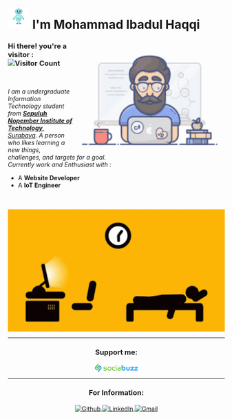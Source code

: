 # <img src="https://github.com/haqqii/haqqii/blob/main/giphy (1).gif" width="50px"> I'm Mohammad Ibadul Haqqi

<img align="right" alt="Programmer Gif" src="https://github.com/haqqii/haqqii/blob/main/programming.gif" width="350" />

### **Hi there! you're a visitor :** ![Visitor Count](https://profile-counter.glitch.me/{haqqii}/count.svg)

<br>

<p>
   <em>
    I am a undergraduate Information Technology student from <a href="https://www.its.ac.id/it/"> <b>Sepuluh Nopember Institute of Technology</b>, Surabaya</a>.
    A person who likes learning a new things, challenges, and targets for a goal.  <br/>
      Currently work and Enthusiast with :
   </em>
</p>

   - A <b>Website Developer</b>
   - A <b>IoT Engineer</b> 

<br>

<br>
<img align="center" alt="Programmer Gif" src="https://github.com/haqqii/haqqii/blob/main/ESGR.gif" width="1000" />

------------

<h3 align="center">Support me: </h3>
<p align="center">
   <a align="center" href="https://sociabuzz.com/kyhaa/tribe" target="_blank">
      <img align="center" alt="Sociabuzz" src="sociabuzz.png" width="20%"/> 
   </a> 
</p>


   ------------

<h3 align="center">For Information: </h3>
<p align="center">
   <a align="center" href="https://github.com/haqqii" target="_blank">
      <img align="center" alt="Github" src="https://img.shields.io/badge/GitHub-%2312100E.svg?&style=for-the-badge&logo=Github&logoColor=white"/>
   </a> 
   <a align="center" href="https://www.linkedin.com/in/mohammad-ibadul-haqqi/" target="_blank">
      <img align="center" alt="LinkedIn" src="https://img.shields.io/badge/linkedin-%230077B5.svg?&style=for-the-badge&logo=linkedin&logoColor=white" />
   </a> 
   <a align="center" href="mailto:ibadul.haqqi@gmail.com" target="_blank">
      <img align="center" alt="Gmail" src="https://img.shields.io/badge/gmail-D14836?&style=for-the-badge&logo=gmail&logoColor=white" />
   </a> 
</p>
